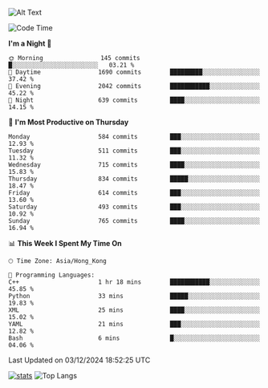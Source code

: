![Alt Text](https://media.tenor.com/3Gehha8RO-sAAAAC/goose-dance.gif)

<!--START_SECTION:waka-->
![Code Time](http://img.shields.io/badge/Code%20Time-355%20hrs%203%20mins-blue)

**I'm a Night 🦉** 

```text
🌞 Morning                145 commits         █░░░░░░░░░░░░░░░░░░░░░░░░   03.21 % 
🌆 Daytime                1690 commits        █████████░░░░░░░░░░░░░░░░   37.42 % 
🌃 Evening                2042 commits        ███████████░░░░░░░░░░░░░░   45.22 % 
🌙 Night                  639 commits         ████░░░░░░░░░░░░░░░░░░░░░   14.15 % 
```
📅 **I'm Most Productive on Thursday** 

```text
Monday                   584 commits         ███░░░░░░░░░░░░░░░░░░░░░░   12.93 % 
Tuesday                  511 commits         ███░░░░░░░░░░░░░░░░░░░░░░   11.32 % 
Wednesday                715 commits         ████░░░░░░░░░░░░░░░░░░░░░   15.83 % 
Thursday                 834 commits         █████░░░░░░░░░░░░░░░░░░░░   18.47 % 
Friday                   614 commits         ███░░░░░░░░░░░░░░░░░░░░░░   13.60 % 
Saturday                 493 commits         ███░░░░░░░░░░░░░░░░░░░░░░   10.92 % 
Sunday                   765 commits         ████░░░░░░░░░░░░░░░░░░░░░   16.94 % 
```


📊 **This Week I Spent My Time On** 

```text
🕑︎ Time Zone: Asia/Hong_Kong

💬 Programming Languages: 
C++                      1 hr 18 mins        ███████████░░░░░░░░░░░░░░   45.85 % 
Python                   33 mins             █████░░░░░░░░░░░░░░░░░░░░   19.83 % 
XML                      25 mins             ████░░░░░░░░░░░░░░░░░░░░░   15.02 % 
YAML                     21 mins             ███░░░░░░░░░░░░░░░░░░░░░░   12.82 % 
Bash                     6 mins              █░░░░░░░░░░░░░░░░░░░░░░░░   04.06 % 
```


 Last Updated on 03/12/2024 18:52:25 UTC
<!--END_SECTION:waka-->
[![stats](https://github-readme-stats-rose-phi.vercel.app/api?username=jxncted&count_private=true)](https://github.com/jxncted/github-readme-stats)
![Top Langs](https://github-readme-stats-rose-phi.vercel.app/api/top-langs/?username=jxncted\&layout=compact&hide=c,assembly,jupyter%20notebook)
